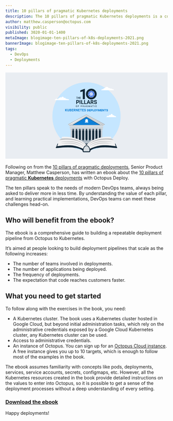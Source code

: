 ```yaml
---
title: 10 pillars of pragmatic Kubernetes deployments
description: The 10 pillars of pragmatic Kubernetes deployments is a comprehensive guide to building a repeatable deployment pipeline from Octopus to Kubernetes. Download the ebook. 
author: matthew.casperson@octopus.com
visibility: public
published: 3020-01-01-1400
metaImage: blogimage-ten-pillars-of-k8s-deployments-2021.png
bannerImage: blogimage-ten-pillars-of-k8s-deployments-2021.png
tags:
  - DevOps
  - Deployments
---
```


![A book and ten pillars](blogimage-ten-pillars-of-k8s-deployments-2021.png)

Following on from the [10 pillars of pragmatic deployments](https://octopus.com/blog/ten-pillars-of-pragmatic-deployments), Senior Product Manager, Matthew Casperson, has written an ebook about the [10 pillars of pragmatic **Kubernetes** deployments](https://github.com/OctopusDeploy/TenPillarsK8s/releases/latest) with Octopus Deploy.

The ten pillars speak to the needs of modern DevOps teams, always being asked to deliver more in less time. By understanding the value of each pillar, and learning practical implementations, DevOps teams can meet these challenges head-on.


## Who will benefit from the ebook?

The ebook is a comprehensive guide to building a repeatable deployment pipeline from Octopus to Kubernetes. 

It’s aimed at people looking to build deployment pipelines that scale as the following increases:

- The number of teams involved in deployments.
- The number of applications being deployed.
- The frequency of deployments.
- The expectation that code reaches customers faster.


## What you need to get started

To follow along with the exercises in the book, you need: 

- A Kubernetes cluster. The book uses a Kubernetes cluster hosted in Google Cloud, but beyond initial administration tasks, which rely on the administrative credentials exposed by a Google Cloud Kubernetes cluster, any Kubernetes cluster can be used.
- Access to administrative credentials. 
- An instance of Octopus. You can sign up for an [Octopus Cloud instance](https://octopus.com). A free instance gives you up to 10 targets, which is enough to follow most of the examples in the book.

The ebook assumes familiarity with concepts like pods, deployments, services, service accounts, secrets, configmaps, etc. However, all the Kubernetes resources created in the book provide detailed instructions on the values to enter into Octopus, so it is possible to get a sense of the deployment processes without a deep understanding of every setting. 

### [Download the ebook](https://github.com/OctopusDeploy/TenPillarsK8s/releases/latest)

Happy deployments!
